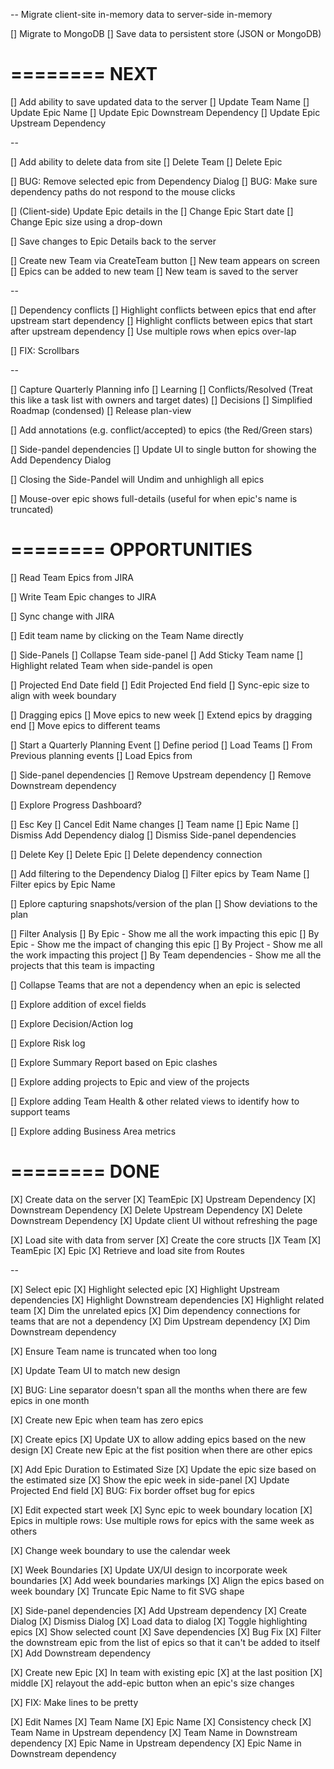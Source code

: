 -- Migrate client-site in-memory data to server-side in-memory

[] Migrate to MongoDB
    [] Save data to persistent store (JSON or MongoDB)

========
NEXT
========

[] Add ability to save updated data to the server
    [] Update Team Name
    [] Update Epic Name
    [] Update Epic Downstream Dependency
    [] Update Epic Upstream Dependency

--

[] Add ability to delete data from site
    [] Delete Team
    [] Delete Epic

[] BUG: Remove selected epic from Dependency Dialog
[] BUG: Make sure dependency paths do not respond to the mouse clicks

[] (Client-side) Update Epic details in the
    [] Change Epic Start date
    [] Change Epic size using a drop-down

[] Save changes to Epic Details back to the server

[] Create new Team via CreateTeam button
    [] New team appears on screen
    [] Epics can be added to new team
    [] New team is saved to the server

--

[] Dependency conflicts
    [] Highlight conflicts between epics that end after upstream start dependency
    [] Highlight conflicts between epics that start after upstream dependency
    [] Use multiple rows when epics over-lap

[] FIX: Scrollbars

--

[] Capture Quarterly Planning info
    [] Learning
    [] Conflicts/Resolved (Treat this like a task list with owners and target dates)
    [] Decisions
    [] Simplified Roadmap (condensed)
    [] Release plan-view

[] Add annotations (e.g. conflict/accepted) to epics (the Red/Green stars)

[] Side-pandel dependencies
    [] Update UI to single button for showing the Add Dependency Dialog

[] Closing the Side-Pandel will Undim and unhighligh all epics

[] Mouse-over epic shows full-details (useful for when epic's name is truncated)

========
 OPPORTUNITIES
========


[] Read Team Epics from JIRA

[] Write Team Epic changes to JIRA

[] Sync change with JIRA

[] Edit team name by clicking on the Team Name directly

[] Side-Panels
    [] Collapse Team side-panel
    [] Add Sticky Team name
    [] Highlight related Team when side-pandel is open

[] Projected End Date field
    [] Edit Projected End field
    [] Sync-epic size to align with week boundary

[] Dragging epics
    [] Move epics to new week
    [] Extend epics by dragging end
    [] Move epics to different teams

[] Start a Quarterly Planning Event
    [] Define period
    [] Load Teams
        [] From Previous planning events
    [] Load Epics from

[] Side-panel dependencies
    [] Remove Upstream dependency
    [] Remove Downstream dependency

[] Explore Progress Dashboard?

[] Esc Key
    [] Cancel Edit Name changes
        [] Team name
        [] Epic Name
    [] Dismiss Add Dependency dialog
    [] Dismiss Side-panel dependencies

[] Delete Key
    [] Delete Epic
    [] Delete dependency connection

[] Add filtering to the Dependency Dialog
    [] Filter epics by Team Name
    [] Filter epics by Epic Name

[] Eplore capturing snapshots/version of the plan
    [] Show deviations to the plan

[] Filter Analysis
    [] By Epic - Show me all the work impacting this epic
    [] By Epic - Show me the impact of changing this epic
    [] By Project - Show me all the work impacting this project
    [] By Team dependencies - Show me all the projects that this team is impacting

[] Collapse Teams that are not a dependency when an epic is selected

[] Explore addition of excel fields

[] Explore Decision/Action log

[] Explore Risk log

[] Explore Summary Report based on Epic clashes

[] Explore adding projects to Epic and view of the projects

[] Explore adding Team Health & other related views to identify how to support teams

[] Explore adding Business Area metrics



========
 DONE
========

[X] Create data on the server
    [X] TeamEpic
    [X] Upstream Dependency
    [X] Downstream Dependency
    [X] Delete Upstream Dependency
    [X] Delete Downstream Dependency
    [X] Update client UI without refreshing the page


[X] Load site with data from server
    [X] Create the core structs
        []X Team
        [X] TeamEpic
        [X] Epic
    [X] Retrieve and load site from Routes

--

[X] Select epic
    [X] Highlight selected epic
    [X] Highlight Upstream dependencies
    [X] Highlight Downstream dependencies
    [X] Highlight related team
    [X] Dim the unrelated epics
    [X] Dim dependency connections for teams that are not a dependency
        [X] Dim Upstream dependency
        [X] Dim Downstream dependency

[X] Ensure Team name is truncated when too long

[X] Update Team UI to match new design

[X] BUG: Line separator doesn't span all the months when there are few epics in one month

[X] Create new Epic when team has zero epics

[X] Create epics
    [X] Update UX to allow adding epics based on the new design
    [X] Create new Epic at the fist position when there are other epics

[X] Add Epic Duration to Estimated Size
    [X] Update the epic size based on the estimated size
    [X] Show the epic week in side-panel
    [X] Update Projected End field
    [X] BUG: Fix border offset bug for epics

[X] Edit expected start week
    [X] Sync epic to week boundary location
    [X] Epics in multiple rows: Use multiple rows for epics with the same week as others

[X] Change week boundary to use the calendar week


[X] Week Boundaries
    [X] Update UX/UI design to incorporate week boundaries
    [X] Add week boundaries markings
    [X] Align the epics based on week boundary
    [X] Truncate Epic Name to fit SVG shape

[X] Side-panel dependencies
    [X] Add Upstream dependency
        [X] Create Dialog
        [X] Dismiss Dialog
        [X] Load data to dialog
        [X] Toggle highlighting epics
        [X] Show selected count
        [X] Save dependencies
        [X] Bug Fix
            [X] Filter the downstream epic from the list of epics so that it can't be added to itself
    [X] Add Downstream dependency

[X] Create new Epic
    [X] In team with existing epic
        [X] at the last position
        [X] middle
    [X] relayout the add-epic button when an epic's size changes

[X] FIX: Make lines to be pretty

[X] Edit Names
    [X] Team Name
    [X] Epic Name
    [X] Consistency check
        [X] Team Name in Upstream dependency
        [X] Team Name in Downstream dependency
        [X] Epic Name in Upstream dependency
        [X] Epic Name in Downstream dependency


